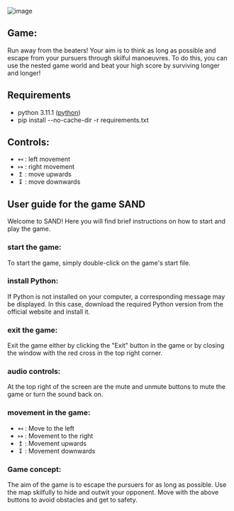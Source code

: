 ![image](https://github.com/kemise/IU-Game/assets/139909684/999191d4-5d02-48e7-96f1-9445e1f157c3)



## Game: ##
Run away from the beaters! Your aim is to think as long as possible and escape from your pursuers through skilful manoeuvres. To do this, you can use the nested game world and beat your high score by surviving longer and longer!


## Requirements ##
* python 3.11.1 ([python](https://www.python.org/downloads/))
* pip install --no-cache-dir -r requirements.txt


## Controls: ##
* ↤ : left movement
* ↦ : right movement
* ↥ : move upwards
* ↧ : move downwards

## User guide for the game SAND ##

Welcome to SAND! Here you will find brief instructions on how to start and play the game.

### start the game: ### 

To start the game, simply double-click on the game's start file.

### install Python: ### 

If Python is not installed on your computer, a corresponding message may be displayed. In this case, download the required Python version from the official website and install it.

### exit the game: ### 

Exit the game either by clicking the "Exit" button in the game or by closing the window with the red cross in the top right corner.

### audio controls: ### 

At the top right of the screen are the mute and unmute buttons to mute the game or turn the sound back on.

### movement in the game: ### 

* ↤ : Move to the left
* ↦ : Movement to the right
* ↥ : Movement upwards
* ↧ : Movement downwards

### Game concept: ### 

The aim of the game is to escape the pursuers for as long as possible. Use the map skilfully to hide and outwit your opponent. Move with the above buttons to avoid obstacles and get to safety.
